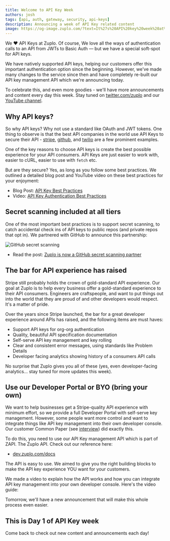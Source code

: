 ```yaml
---
title: Welcome to API Key Week
authors: josh
tags: [api, auth, gateway, security, api-keys]
description: Announcing a week of API Key related content
image: https://og-image.zuplo.com/?text=It%27s%20API%20key%20week%20at%20Zuplo!
---
```


We ❤️ API Keys at Zuplo. Of course, We love all the ways of authentication calls
to an API from JWTs to Basic Auth — but we have a special soft-spot for API
keys.

We have natively supported API keys, helping our customers offer this important
authentication option since the beginning. However, we've made many changes to
the service since then and have completely re-built our API key management API
which we're announcing today.

To celebrate this, and even more goodies - we'll have more announcements and
content every day this week. Stay tuned on
[twitter.com/zuplo](twitter.com/zuplo) and our
[YouTube channel](https://www.youtube.com/channel/UCTH7AlnhkOTPkyaleO3C5wg).

## Why API keys?

So why API keys? Why not use a standard like OAuth and JWT tokens. One thing to
observe is that the best API companies in the world use API Keys to secure their
API - [stripe](stripe.com), [github](github.com), and [twilio](twilio.com) are a
few prominent examples.

One of the key reasons to choose API keys is create the best possible experience
for your API consumers. API Keys are just easier to work with, easier to cURL,
easier to use with `fetch` etc.

But are they secure? Yes, as long as you follow some best practices. We outlined
a detailed blog post and YouTube video on these best practices for your
enjoyment:

- Blog Post:
  [API Key Best Practices](https://zuplo.com/blog/2022/12/01/api-key-authentication)
- Video: [API Key Authentication Best Practices](https://youtu.be/ooyOmiczY1g)

## Secret scanning included at all tiers

One of the most important best practices is to support secret scanning, to catch
accidental check ins of API keys to public repos (and private repos that opt
in). We partnered with GitHub to announce this partnership:

![GitHub secret scanning](https://storage.googleapis.com/cdn.zuplo.com/uploads/github-secret-scanning.png)

- Read the post:
  [Zuplo is now a GitHub secret scanning partner](https://github.blog/changelog/2022-07-13-zuplo-is-now-a-github-secret-scanning-partner/)

## The bar for API experience has raised

Stripe still probably holds the crown of gold-standard API experience. Our goal
at Zuplo is to help every business offer a gold-standard experience to their API
consumers. Engineers are craftspeople, and want to put things out into the world
that they are proud of and other developers would respect. It's a matter of
pride.

Over the years since Stripe launched, the bar for a great developer experience
around APIs has raised, and the following items are must haves:

- Support API keys for org-org authentication
- Quality, beautiful API specification documentation
- Self-serve API key management and key rolling
- Clear and consistent error messages, using standards like Problem Details
- Developer facing analytics showing history of a consumers API calls

No surprise that Zuplo gives you all of these (yes, even developer-facing
analytics... stay tuned for more updates this week).

## Use our Developer Portal or BYO (bring your own)

We want to help businesses get a Stripe-quality API experience with minimum
effort, so we provide a full Developer Portal with self-serve key management.
However, some people want more control and want to integrate things like API key
management into their own developer console. Our customer Common Paper (see
[interview](https://www.youtube.com/watch?v=1rAxJFVXU84)) did exactly this.

To do this, you need to use our API Key management API which is part of ZAPI.
The Zuplo API. Check out our reference here:

- [dev.zuplo.com/docs](https://dev.zuplo.com/docs)

The API is easy to use. We aimed to give you the right building blocks to make
the API key experience YOU want for your customers.

We made a video to explain how the API works and how you can integrate API key
management into your own developer console. Here's the video guide:

<YouTubeVideo url="https://www.youtube-nocookie.com/embed/tzdmdbArgc4" />

Tomorrow, we'll have a new announcement that will make this whole process even
easier.

## This is Day 1 of API Key week

Come back to check out new content and announcements each day!
